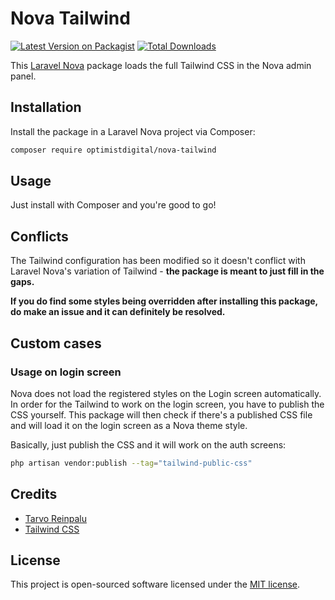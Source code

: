 # Nova Tailwind

[![Latest Version on Packagist](https://img.shields.io/packagist/v/optimistdigital/nova-tailwind.svg?style=flat-square)](https://packagist.org/packages/optimistdigital/nova-tailwind)
[![Total Downloads](https://img.shields.io/packagist/dt/optimistdigital/nova-tailwind.svg?style=flat-square)](https://packagist.org/packages/optimistdigital/nova-tailwind)

This [Laravel Nova](https://nova.laravel.com) package loads the full Tailwind CSS in the Nova admin panel.

## Installation

Install the package in a Laravel Nova project via Composer:

```bash
composer require optimistdigital/nova-tailwind
```

## Usage

Just install with Composer and you're good to go!

## Conflicts

The Tailwind configuration has been modified so it doesn't conflict with Laravel Nova's variation of Tailwind - **the package is meant to just fill in the gaps.**

**If you do find some styles being overridden after installing this package, do make an issue and it can definitely be resolved.**

## Custom cases

### Usage on login screen

Nova does not load the registered styles on the Login screen automatically. In order for the Tailwind to work on the login screen, you have to publish the CSS yourself. This package will then check if there's a published CSS file and will load it on the login screen as a Nova theme style.

Basically, just publish the CSS and it will work on the auth screens:

```bash
php artisan vendor:publish --tag="tailwind-public-css"
```

## Credits

- [Tarvo Reinpalu](https://github.com/Tarpsvo)
- [Tailwind CSS](https://tailwindcss.com)

## License

This project is open-sourced software licensed under the [MIT license](LICENSE.md).

